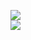 [![](https://img.shields.io/badge/Made%20With-Github%20Spray-lightgrey.svg?style=for-the-badge&logo=github)](https://github.com/Annihil/github-spray#22154)  
[![](https://i.imgur.com/2DrTn0Z.gif)](https://github.com/Annihil/github-spray)
